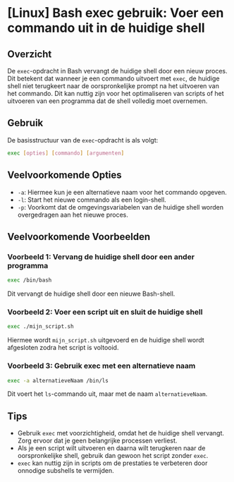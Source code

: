 # [Linux] Bash exec gebruik: Voer een commando uit in de huidige shell

## Overzicht
De `exec`-opdracht in Bash vervangt de huidige shell door een nieuw proces. Dit betekent dat wanneer je een commando uitvoert met `exec`, de huidige shell niet terugkeert naar de oorspronkelijke prompt na het uitvoeren van het commando. Dit kan nuttig zijn voor het optimaliseren van scripts of het uitvoeren van een programma dat de shell volledig moet overnemen.

## Gebruik
De basisstructuur van de `exec`-opdracht is als volgt:

```bash
exec [opties] [commando] [argumenten]
```

## Veelvoorkomende Opties
- `-a`: Hiermee kun je een alternatieve naam voor het commando opgeven.
- `-l`: Start het nieuwe commando als een login-shell.
- `-p`: Voorkomt dat de omgevingsvariabelen van de huidige shell worden overgedragen aan het nieuwe proces.

## Veelvoorkomende Voorbeelden

### Voorbeeld 1: Vervang de huidige shell door een ander programma
```bash
exec /bin/bash
```
Dit vervangt de huidige shell door een nieuwe Bash-shell.

### Voorbeeld 2: Voer een script uit en sluit de huidige shell
```bash
exec ./mijn_script.sh
```
Hiermee wordt `mijn_script.sh` uitgevoerd en de huidige shell wordt afgesloten zodra het script is voltooid.

### Voorbeeld 3: Gebruik exec met een alternatieve naam
```bash
exec -a alternatieveNaam /bin/ls
```
Dit voert het `ls`-commando uit, maar met de naam `alternatieveNaam`.

## Tips
- Gebruik `exec` met voorzichtigheid, omdat het de huidige shell vervangt. Zorg ervoor dat je geen belangrijke processen verliest.
- Als je een script wilt uitvoeren en daarna wilt terugkeren naar de oorspronkelijke shell, gebruik dan gewoon het script zonder `exec`.
- `exec` kan nuttig zijn in scripts om de prestaties te verbeteren door onnodige subshells te vermijden.